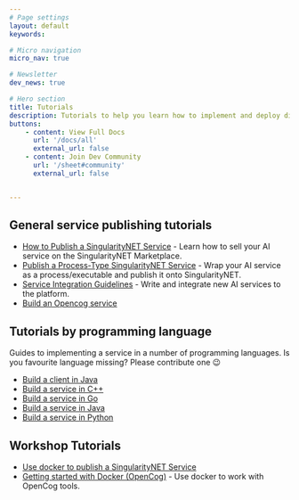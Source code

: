 ```yaml
---
# Page settings
layout: default
keywords:

# Micro navigation
micro_nav: true

# Newsletter
dev_news: true

# Hero section
title: Tutorials
description: Tutorials to help you learn how to implement and deploy different types of SingularityNET Services.
buttons:
    - content: View Full Docs
      url: '/docs/all'
      external_url: false
    - content: Join Dev Community
      url: '/sheet#community'
      external_url: false


---
```


## General service publishing tutorials

- [How to Publish a SingularityNET Service](/tutorials/publish) - Learn how to sell your AI service on the SingularityNET Marketplace.
- [Publish a Process-Type SingularityNET Service](/tutorials/process) - Wrap your AI service as a process/executable and publish it onto SingularityNET.
- [Service Integration Guidelines](/tutorials/integration) - Write and integrate new AI services to the platform.
- [Build an Opencog service](/tutorials/opencog)

## Tutorials by programming language

Guides to implementing a service in a number of programming languages. Is you favourite language missing? Please contribute one 😉

- [Build a client in Java](/tutorials/client/java)
- [Build a service in C++](/tutorials/cpp)
- [Build a service in Go](/tutorials/go)
- [Build a service in Java](/tutorials/java)
- [Build a service in Python](/tutorials/python)

## Workshop Tutorials

- [Use docker to publish a SingularityNET Service](/workshops/docker-snet)
- [Getting started with Docker (OpenCog)](/workshops/docker-opencog) - Use docker to work with OpenCog tools.
